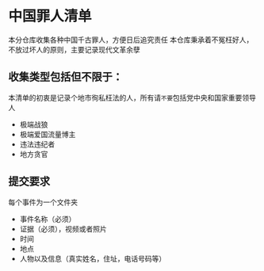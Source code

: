 # 中国罪人清单

本分仓库收集各种中国千古罪人，方便日后追究责任
本仓库秉承着不冤枉好人，不放过坏人的原则，主要记录现代文革余孽

## 收集类型包括但不限于：

本清单的初衷是记录个地市徇私枉法的人，所有请`不要`包括党中央和国家重要领导人

- 极端战狼
- 极端爱国流量博主
- 违法违纪者
- 地方贪官

## 提交要求

每个事件为一个文件夹

- 事件名称（必须）
- 证据（必须），视频或者照片
- 时间
- 地点
- 人物以及信息（真实姓名，住址，电话号码等）

